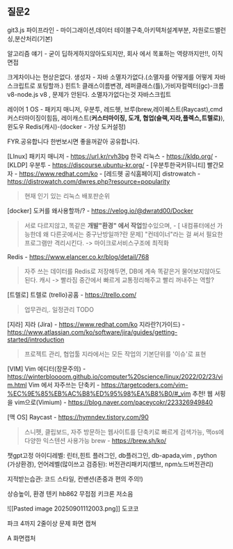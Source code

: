 
## 질문2
git3.js
파이프라인 - 마이그래이션,데이터
테이블구축,아키텍처설계부분, 자원로드밸런싱,분산처리(기본)

알고리즘 얘기 - 굳이 딥하게하지않아도되지만, 회사 에서 목표하는 역량까지만!!,
이직 면접

크게차이나는 현상은없다.
	생성자 - 자바 소멸자가없다.(소멸자를 어떻게를 어떻게 자바스크립트로 포팅할까.)
	힌트1: 클래스이름변경, 레퍼클래스(틀),가비자컬렉터(gc)-크롬v8-node.js v8 ,
	문제가 안된다.
	소멸자가없다는것
	자바스크립트

레이어 1 
OS - 패키지 매니저, 우분투, 레드헷, 브루(brew,레이퀘스트(Raycast),cmd 커스터마이징이힘듬, 레이캐스트(**커스터마이징, 도개, 협업(슬랙,지라,플렉스,트렐로)**), 윈도우
Redis(캐시)-(docker - 가상 도커설정)

FYR.공유합니다 
한번보시면 좋을꺼같아 공유합니다.

\[LInux]
패키지 매니저 - https://url.kr/rvh3bg
한국 리눅스 - https://kldp.org/ - \[KLDP]
우분투 - https://discourse.ubuntu-kr.org/ -  \[우분투한국커뮤니티]
빨간모자 - https://www.redhat.com/ko - \[레드헷 공식홈페이지]
distrowatch - https://distrowatch.com/dwres.php?resource=popularity
> 현재 인기 있는 리눅스 배포판순위 

\[docker]
도커를 왜사용할까/? - https://velog.io/@dwratd00/Docker
 > 서로 다르지않고, 똑같은 **개발"환경" 에서 작업**할수있으며, - \[ 내컴퓨터에선 가능한데 왜 다른곳에서는 중구난방일까?란 문제]
 > "컨테이너"라는 걸 써서 필요한 프로그램만 격리시킨다. -> 마이크로서비스구조에 최적화
 
 Redis - https://www.elancer.co.kr/blog/detail/768
 > 자주 쓰는 데이터를 Redis로 저장해두면, DB에 계속 똑같은거 물어보지않아도된다.
 > 캐시 -> 빨라짐
 > 중간에서 빠르게 교통정리해주고 빨리 꺼내주는 역할?
 
\[트렐로]
트렐로 (trello)공홈 - https://trello.com/
> 업무관리,. 일정관리
> TODO

\[지라]
지라 (Jira) - https://www.redhat.com/ko
지라란?(가이드) - https://www.atlassian.com/ko/software/jira/guides/getting-started/introduction
> 프로젝트 관리, 협업툴 
> 지라에서는 모든 작업의 기본단위를 '이슈'로 표현

\[VIM]
Vim 에디터(장문주의) -  https://winterbloooom.github.io/computer%20science/linux/2022/02/23/vim.html
Vim 에서 자주쓰는 단축키 - https://targetcoders.com/vim-%EC%9E%85%EB%AC%B8%ED%95%98%EA%B8%B0/#_vim
추천! 웹 서핑을 vim으로(Vimium) - https://blog.naver.com/paceycokr/223326949840

\[맥 OS] 
Raycast - https://hymndev.tistory.com/90
> 스니펫, 클립보드, 자주 방문하는 웹사이트를 단축키로  빠르게 검색가능, 맥os에 다양한 익스텐션 사용가능
brew - https://brew.sh/ko/


챗gpt고정
아이디레벨: 린터,힌트 플러그인, db플러그인, db-apada,vim , python (가상환경),
언어레벨(많이쓰고 검증된): 버전관리패키지(밸브, npm노드버전관리)

지적받는습관: 코드 스타일, 컨밴션(존중과 편의 주의!) 

상승높이, 환경
텐키 hb862 무접점 키크론 저소음

![[Pasted image 20250901112003.png]]
도코코

파크 4까지
2줄이상
문제 화면 캡쳐

A
화면캡처